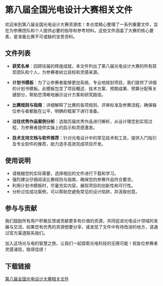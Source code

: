 # 第八届全国光电设计大赛相关文件

欢迎来到第八届全国光电设计大赛资源库！本仓库精心整理了一系列重要文件，旨在为参赛团队和个人提供必要的指导和参考材料。这些文件涵盖了大赛的核心要素，是准备比赛不可或缺的宝贵资料。

## 文件列表

- **获奖名单**：回顾往届的辉煌成就，本文件列出了第八届光电设计大赛的所有获奖团队和个人，为参赛者树立目标和灵感来源。
  
- **计划书模板**：为了让参赛者能够更加系统、专业地规划项目，我们提供了详细的计划书模板。此模板包含了项目概述、技术方案、预期成果、预算分配等关键部分，帮助您清晰地展示设计方案和研究路径。
  
- **比赛规则与指南**：详细解释了比赛的各项规则、评审标准及参赛流程，确保每位参与者都能在公平、明确的框架下进行准备。
  
- **过往优秀作品案例分析**：选取历届优秀作品进行解析，从设计理念到实现过程，为参赛者提供实操上的启示和灵感激发。

- **技术支持文档与软件推荐**：针对光电设计中的常见技术和工具，提供入门指引及专业软件的推荐，助力选手高效完成项目开发。

## 使用说明

- 请根据您的实际需要，选择相应的文件进行下载和学习。
- 强烈建议仔细阅读比赛规则与指南，确保您的参赛作品符合要求。
- 利用计划书模板时，尽量充实内容，展现项目的创新性和可行性。
- 分析过往成功案例，可以帮助您避免常见的设计陷阱，并汲取创意。

## 参与与贡献

我们鼓励所有用户积极反馈或贡献更多有价值的资源，共同促进光电设计领域的发展与交流。如果您有优秀的资源想要分享，或发现了文件中有待改进的地方，请通过官方渠道联系我们。

加入这场光与电的智慧之旅，让我们一起探索光电科技的无限可能！祝各位参赛者灵感涌现，取得佳绩！

## 下载链接

[第八届全国光电设计大赛相关文件](https://pan.quark.cn/s/2215c2eab305)